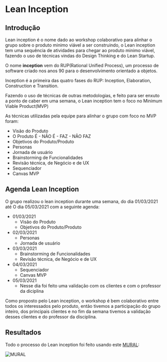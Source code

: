 # Lean Inception

## Introdução

Lean inception é o nome dado ao workshop colaborativo para alinhar o grupo sobre o produto minimo viável a ser construindo, o Lean inception tem uma sequência de atividades para chegar ao produto minimo viável, fazendo o uso de técnicas vindas do Design Thinking e do Lean Startup.

O nome **inception** vem do RUP(Rational Unified Process), um processo de software criado nos anos 90 para o desenvolvimento orientado a objetos.

Inception é a primeira das quatro fases do RUP: Inception, Elaboration, Construction e Transition.

Fazendo o uso de técnicas de outras metodologias, e feito para ser enxuto a ponto de caber em uma semana, o Lean inception tem o foco no Minimum Viable Product(MVP)

As técnicas utilizadas pela equipe para alinhar o grupo com foco no MVP foram:

- Visão do Produto
- O Produto É - NÃO É - FAZ - NÃO FAZ
- Objetivos do Produto/Produto
- Personas
- Jornada de usuário
- Brainstorming de Funcionalidades
- Revisão técnica, de Negócio e de UX
- Sequenciador
- Canvas MVP

## Agenda Lean Inception

O grupo realizou o lean inception durante uma semana, do dia 01/03/2021 até O dia 05/03/2021 com a seguinte agenda:

- 01/03/2021
    - Visão do Produto
    - Objetivos do Produto/Produto
- 02/03/2021
    - Personas
    - Jornada de usuário
- 03/03/2021
    - Brainstorming de Funcionalidades
    - Revisão técnica, de Negócio e de UX
- 04/03/2021
    - Sequenciador
    - Canvas MVP
- 05/03/2021
    - Nesse dia foi feito uma validação com os clientes e com o professor da diciplina

Como proposto pelo Lean inception, o workshop é bem colaborativo entre todos os interessados pelo produto, então tivemos a participação do grupo inteiro, dos principais clientes e no fim da semana tivemos a validação desses clientes e do professor da disciplina.

## Resultados 

Todo o processo do Lean inception foi feito usando este [MURAL](https://app.mural.co/t/fgaepsmds202027717/m/fgaepsmds202027717/1613056353594/e3c458b0db24cc19d57ca754629d6d0ff39a4d4e):

![MURAL](../assets/img/LeanInception.png)
